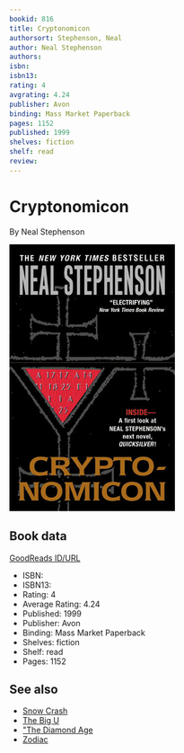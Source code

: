 ```yaml
---
bookid: 816
title: Cryptonomicon
authorsort: Stephenson, Neal
author: Neal Stephenson
authors: 
isbn: 
isbn13: 
rating: 4
avgrating: 4.24
publisher: Avon
binding: Mass Market Paperback
pages: 1152
published: 1999
shelves: fiction
shelf: read
review: 
---
```


# Cryptonomicon

By Neal Stephenson

![](../../assets/bookcovers/1327931476l/816.jpg)

## Book data

[GoodReads ID/URL](https://www.goodreads.com/book/show/816)

- ISBN: 
- ISBN13: 
- Rating: 4
- Average Rating: 4.24
- Published: 1999
- Publisher: Avon
- Binding: Mass Market Paperback
- Shelves: fiction
- Shelf: read
- Pages: 1152


## See also

- [Snow Crash](Snow_Crash.md)
- [The Big U](The_Big_U.md)
- ["The Diamond Age](The_Diamond_Age-_or__A_Young_Ladys_Illustrated_Primer.md)
- [Zodiac](Zodiac-_The_Eco-Thriller.md)
